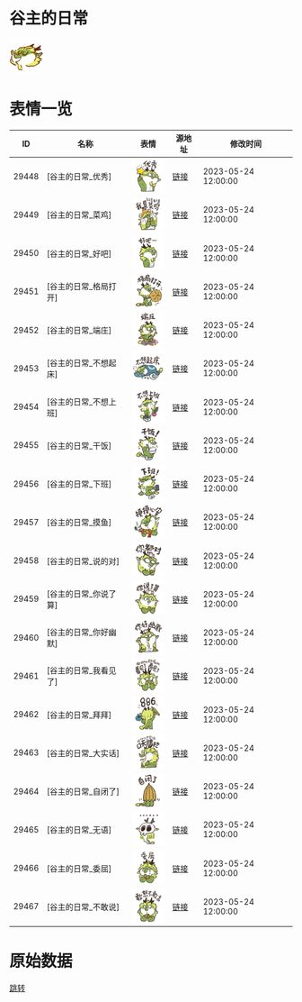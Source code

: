# 谷主的日常

<img src="./cover.png" height="60" alt="cover" />

# 表情一览

|ID|名称|表情|源地址|修改时间|
|----|----|----|----|----|
|29448|[谷主的日常_优秀]|<img src="./pic/029448_%5B谷主的日常_优秀%5D.png" height="60" alt="优秀"/>|[链接](https://i0.hdslb.com/bfs/garb/60bc3af1b146d99f682cd717e4aacd2b99310761.png)|2023-05-24 12:00:00|
|29449|[谷主的日常_菜鸡]|<img src="./pic/029449_%5B谷主的日常_菜鸡%5D.png" height="60" alt="菜鸡"/>|[链接](https://i0.hdslb.com/bfs/garb/44a3c2a7e7a49a82ddb72b9761ba71d8ac1689cd.png)|2023-05-24 12:00:00|
|29450|[谷主的日常_好吧]|<img src="./pic/029450_%5B谷主的日常_好吧%5D.png" height="60" alt="好吧"/>|[链接](https://i0.hdslb.com/bfs/garb/0fd2a467c177c28bb511ea471fefd8220937a5de.png)|2023-05-24 12:00:00|
|29451|[谷主的日常_格局打开]|<img src="./pic/029451_%5B谷主的日常_格局打开%5D.png" height="60" alt="格局打开"/>|[链接](https://i0.hdslb.com/bfs/garb/0bab49ec6487e44758545a7a580744cf1cfb8371.png)|2023-05-24 12:00:00|
|29452|[谷主的日常_端庄]|<img src="./pic/029452_%5B谷主的日常_端庄%5D.png" height="60" alt="端庄"/>|[链接](https://i0.hdslb.com/bfs/garb/1f72b9760285422776c678182835bcc04518a25f.png)|2023-05-24 12:00:00|
|29453|[谷主的日常_不想起床]|<img src="./pic/029453_%5B谷主的日常_不想起床%5D.png" height="60" alt="不想起床"/>|[链接](https://i0.hdslb.com/bfs/garb/c044d0929010c38b04aeed24fe8d256bccd8a07b.png)|2023-05-24 12:00:00|
|29454|[谷主的日常_不想上班]|<img src="./pic/029454_%5B谷主的日常_不想上班%5D.png" height="60" alt="不想上班"/>|[链接](https://i0.hdslb.com/bfs/garb/13ddf02ce4f19aa9d91d6da89df851f51abb935b.png)|2023-05-24 12:00:00|
|29455|[谷主的日常_干饭]|<img src="./pic/029455_%5B谷主的日常_干饭%5D.png" height="60" alt="干饭"/>|[链接](https://i0.hdslb.com/bfs/garb/cc4a37fc7f202b2174644c1a99887b3ded8f4ed5.png)|2023-05-24 12:00:00|
|29456|[谷主的日常_下班]|<img src="./pic/029456_%5B谷主的日常_下班%5D.png" height="60" alt="下班"/>|[链接](https://i0.hdslb.com/bfs/garb/abb4362f70d93e25e8a6446498599a128abaef8c.png)|2023-05-24 12:00:00|
|29457|[谷主的日常_摸鱼]|<img src="./pic/029457_%5B谷主的日常_摸鱼%5D.png" height="60" alt="摸鱼"/>|[链接](https://i0.hdslb.com/bfs/garb/e26bd4941b00c338256b6ae7a72a12524b763d93.png)|2023-05-24 12:00:00|
|29458|[谷主的日常_说的对]|<img src="./pic/029458_%5B谷主的日常_说的对%5D.png" height="60" alt="说的对"/>|[链接](https://i0.hdslb.com/bfs/garb/0778a17f2968b90e3e703e845ff989159ad67c31.png)|2023-05-24 12:00:00|
|29459|[谷主的日常_你说了算]|<img src="./pic/029459_%5B谷主的日常_你说了算%5D.png" height="60" alt="你说了算"/>|[链接](https://i0.hdslb.com/bfs/garb/b0e78c6d01030d67a86382c31abb601c7d879c6e.png)|2023-05-24 12:00:00|
|29460|[谷主的日常_你好幽默]|<img src="./pic/029460_%5B谷主的日常_你好幽默%5D.png" height="60" alt="你好幽默"/>|[链接](https://i0.hdslb.com/bfs/garb/f4eca87429c6d5d4ea3914ebb4e915635dc64192.png)|2023-05-24 12:00:00|
|29461|[谷主的日常_我看见了]|<img src="./pic/029461_%5B谷主的日常_我看见了%5D.png" height="60" alt="我看见了"/>|[链接](https://i0.hdslb.com/bfs/garb/87de0e0a59cdf3af83c770b74e54a07d05b05865.png)|2023-05-24 12:00:00|
|29462|[谷主的日常_拜拜]|<img src="./pic/029462_%5B谷主的日常_拜拜%5D.png" height="60" alt="拜拜"/>|[链接](https://i0.hdslb.com/bfs/garb/834bc1020e45f622da8011e588da7f79f0c54cb6.png)|2023-05-24 12:00:00|
|29463|[谷主的日常_大实话]|<img src="./pic/029463_%5B谷主的日常_大实话%5D.png" height="60" alt="大实话"/>|[链接](https://i0.hdslb.com/bfs/garb/a32ddbc558c9034a805215487b277415a209258a.png)|2023-05-24 12:00:00|
|29464|[谷主的日常_自闭了]|<img src="./pic/029464_%5B谷主的日常_自闭了%5D.png" height="60" alt="自闭了"/>|[链接](https://i0.hdslb.com/bfs/garb/b59dba7745a8d7ba007582d92e91f7f247cb9ea3.png)|2023-05-24 12:00:00|
|29465|[谷主的日常_无语]|<img src="./pic/029465_%5B谷主的日常_无语%5D.png" height="60" alt="无语"/>|[链接](https://i0.hdslb.com/bfs/garb/200fa90755dcc7cae862774752711609c4a637c2.png)|2023-05-24 12:00:00|
|29466|[谷主的日常_委屈]|<img src="./pic/029466_%5B谷主的日常_委屈%5D.png" height="60" alt="委屈"/>|[链接](https://i0.hdslb.com/bfs/garb/f1c0d07cb5f303cfb7aaa345b302e064619dfd9e.png)|2023-05-24 12:00:00|
|29467|[谷主的日常_不敢说]|<img src="./pic/029467_%5B谷主的日常_不敢说%5D.png" height="60" alt="不敢说"/>|[链接](https://i0.hdslb.com/bfs/garb/a5731b023b3192c160e7815e7f50a59a8a3b77cf.png)|2023-05-24 12:00:00|

# 原始数据

[跳转](./raw.json)

